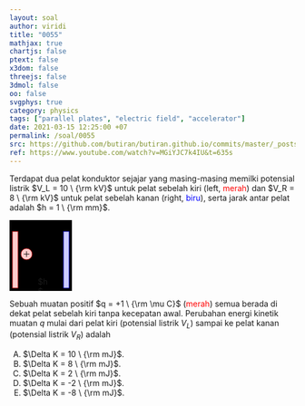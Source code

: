 ```yaml
---
layout: soal
author: viridi
title: "0055"
mathjax: true
chartjs: false
ptext: false
x3dom: false
threejs: false
3dmol: false
oo: false
svgphys: true
category: physics
tags: ["parallel plates", "electric field", "accelerator"]
date: 2021-03-15 12:25:00 +07
permalink: /soal/0055
src: https://github.com/butiran/butiran.github.io/commits/master/_posts/soal/04/2021-03-15-parallel-plates-accelerator.md
ref: https://www.youtube.com/watch?v=MGiYJC7k4IU&t=635s
---
```

Terdapat dua pelat konduktor sejajar yang masing-masing memilki potensial listrik $V_L = 10 \ {\rm kV}$ untuk pelat sebelah kiri (left, <x style="color: red;">merah</x>) dan $V_R = 8 \ {\rm kV}$ untuk pelat sebelah kanan (right, <x style="color: blue;">biru</x>), serta jarak antar pelat adalah $h = 1 \ {\rm mm}$.

<svg style="display: none;">
	<style type="text/css">
	.lw1 { stroke-width: 1px; vector-effect: non-scaling-stroke; }
	.pos-charge { stroke: #a00; fill: #fcc; }
	.nol-charge { stroke: #000; fill: #ccc; }
	.neg-charge { stroke: #00a; fill: #ccf; }
	</style>
	<defs>
		<g id="arr">
			<path d="M0,0 h25 m-7,-4 l7,4 m-7,4 l7,-4" />
		</g>
		<g id="yz-plate">
			<rect x="0" y="0" width="10" height="100" />
		</g>
		<g id="yz-plate-parallel-pos-neg">
			<use xlink:href="#yz-plate" y="20" class="pos-charge lw1" />
			<use xlink:href="#yz-plate" x="90" y="20" class="neg-charge lw1" />
			<path d="M0,10 h10 m-5,-5 v10" stroke="black" />
			<path d="M90,10 h10" stroke="black" />
		</g>
		<g id="yz-plate-parallel-neg-pos">
			<use xlink:href="#yz-plate" x="90" y="20" class="neg-charge lw1" />
			<use xlink:href="#yz-plate" y="20" class="pos-charge lw1" />
			<path d="M90,10 h10 m-5,-5 v10" stroke="black" />
			<path d="M0,10 h10" stroke="black" />
		</g>
		<g id="pos-charge">
			<circle cx="10" cy="10" r="10" />
			<path d="M10,10 m-5,0 h10 m-5,-5 v10" stroke="black" />
		</g>
		<g id="neg-charge">
			<circle cx="10" cy="10" r="10" />
			<path d="M10,10 m-5,0 h10" stroke="black" />
		</g>
	</defs>
</svg>

<svg width="110" height="125" style="background: #000;">
	<use xlink:href="#yz-plate-parallel-pos-neg" x="5" />
	<use xlink:href="#pos-charge" x="20" y="50" class="pos-charge" />
	<!--use xlink:href="#neg-charge" x="70" y="50" class="neg-charge" /-->
	<use xlink:href="#arr" transform="translate(65,112) rotate(0)" class="lw1" stroke="black" />
	<use xlink:href="#arr" transform="translate(45,112) rotate(-180)" class="lw1" stroke="black" />
	<foreignObject x="50" y="100" width="20" height="25">$h$</foreignObject>
</svg>

Sebuah muatan positif $q = +1 \ {\rm \mu C}$ (<x style="color: red;">merah</x>) semua berada di dekat pelat sebelah kiri tanpa kecepatan awal. Perubahan energi kinetik muatan $q$ mulai dari pelat kiri (potensial listrik $V_L$) sampai ke pelat kanan (potensial listrik $V_R$) adalah

<ol type="A">
<li>$\Delta K = 10 \ {\rm mJ}$.
<li>$\Delta K = 8 \ {\rm mJ}$.
<li>$\Delta K = 2 \ {\rm mJ}$.
<li>$\Delta K = -2 \ {\rm mJ}$.
<li>$\Delta K = -8 \ {\rm mJ}$.
